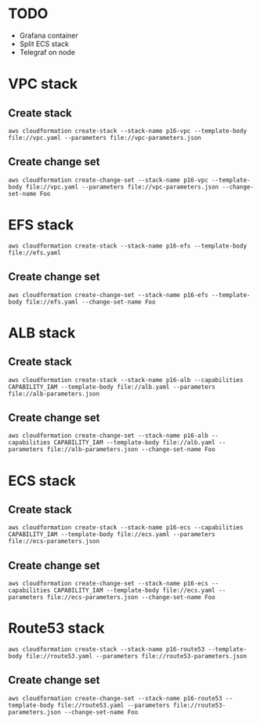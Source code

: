 # TODO

* Grafana container
* Split ECS stack
* Telegraf on node

# VPC stack

## Create stack

`aws cloudformation create-stack --stack-name p16-vpc --template-body file://vpc.yaml --parameters file://vpc-parameters.json`

## Create change set

`aws cloudformation create-change-set --stack-name p16-vpc --template-body file://vpc.yaml --parameters file://vpc-parameters.json --change-set-name Foo`

# EFS stack

`aws cloudformation create-stack --stack-name p16-efs --template-body file://efs.yaml`

## Create change set

`aws cloudformation create-change-set --stack-name p16-efs --template-body file://efs.yaml --change-set-name Foo`

# ALB stack

## Create stack

`aws cloudformation create-stack --stack-name p16-alb --capabilities CAPABILITY_IAM --template-body file://alb.yaml --parameters file://alb-parameters.json`

## Create change set

`aws cloudformation create-change-set --stack-name p16-alb --capabilities CAPABILITY_IAM --template-body file://alb.yaml --parameters file://alb-parameters.json --change-set-name Foo`

# ECS stack

## Create stack

`aws cloudformation create-stack --stack-name p16-ecs --capabilities CAPABILITY_IAM --template-body file://ecs.yaml --parameters file://ecs-parameters.json`

## Create change set

`aws cloudformation create-change-set --stack-name p16-ecs --capabilities CAPABILITY_IAM --template-body file://ecs.yaml --parameters file://ecs-parameters.json --change-set-name Foo`

# Route53 stack

`aws cloudformation create-stack --stack-name p16-route53 --template-body file://route53.yaml --parameters file://route53-parameters.json`

## Create change set

`aws cloudformation create-change-set --stack-name p16-route53 --template-body file://route53.yaml --parameters file://route53-parameters.json --change-set-name Foo`
